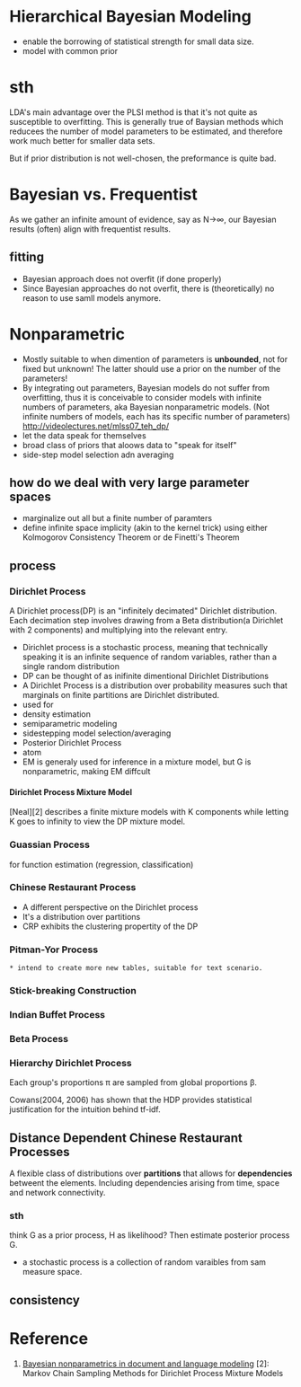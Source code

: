 
# Hierarchical Bayesian Modeling
* enable the borrowing of statistical strength for small data size.
* model with common prior


# sth

LDA's main advantage over the PLSI method is that it's not quite as susceptible to overfitting.  This is generally true of Baysian methods which reducees the number of model parameters to be estimated, and therefore work much better for smaller data sets.

But if prior distribution is not well-chosen, the preformance is quite bad. 


# Bayesian vs. Frequentist
As we gather an infinite amount of evidence, say as N→∞, our Bayesian results (often) align with frequentist results.
## fitting
* Bayesian approach does not overfit (if done properly)
* Since Bayesian approaches do not overfit, there is (theoretically) no reason
  to use samll models anymore.


# Nonparametric
* Mostly suitable to when dimention of parameters is **unbounded**, not for fixed
  but unknown! The latter should use a prior on the number of the parameters!
* By integrating out parameters, Bayesian models do not suffer from overfitting,
  thus it is conceivable to consider models with infinite numbers of parameters,
  aka Bayesian nonparametric models. (Not infinite numbers of models, each has
  its specific number of parameters)
  http://videolectures.net/mlss07_teh_dp/
* let the data speak for themselves
* broad class of priors that aloows data to "speak for itself"
* side-step model selection adn averaging
## how do we deal with very large parameter spaces
* marginalize out all but a finite number of paramters
* define infinite space implicity (akin to the kernel trick) using either
Kolmogorov Consistency Theorem or de Finetti's Theorem
## process
### Dirichlet Process
A Dirichlet process(DP) is an "infinitely decimated" Dirichlet
distribution. Each decimation step involves drawing from a Beta distribution(a
Dirichlet with 2 components) and multiplying into the relevant entry.
* Dirichlet process is a stochastic process, meaning that technically speaking
  it is an infinite sequence of random variables, rather than a single random
  distribution
* DP can be thought of as inifinite dimentional Dirichlet Distributions
* A Dirichlet Process is a distribution over probability measures such that
  marginals on finite partitions are Dirichlet distributed.
* used for
 * density estimation
 * semiparametric modeling
 * sidestepping model selection/averaging
* Posterior Dirichlet Process
* atom
* EM is generaly used for inference in a mixture model, but G is nonparametric,
making EM diffcult
#### Dirichlet Process Mixture Model
[Neal][2] describes a finite mixture models with K components while letting K goes to
infinity to view the DP mixture model.
### Guassian Process
  for function estimation (regression, classification)
### Chinese Restaurant Process
* A different perspective on the Dirichlet process
* It's a distribution over partitions
* CRP exhibits the clustering propertity of the DP
### Pitman-Yor Process
	* intend to create more new tables, suitable for text scenario.
### Stick-breaking Construction
###	Indian  Buffet Process
###	Beta Process
### Hierarchy Dirichlet Process
Each group's proportions π are sampled from global proportions β.

Cowans(2004, 2006) has shown that the HDP provides statistical justification for
the intuition behind tf-idf.
<Information retrieval using hierarchical Dirichlet processes>
<Probabilistic Document Modelling>

## Distance Dependent Chinese Restaurant Processes
A flexible class of distributions over **partitions** that allows for **dependencies**
betweent the elements.
Including dependencies arising from time, space and network connectivity.


### sth
think G as a prior process, H as likelihood?
Then estimate posterior process G.
* a stochastic process is a collection of random varaibles from sam measure space.

## consistency


# Reference
1. [Bayesian nonparametrics in document and language modeling](http://www.youtube.com/watch?v=FO0fgVS9OmE)
[2]: Markov Chain Sampling Methods for Dirichlet Process Mixture Models
